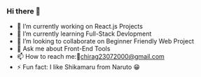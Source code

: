 ### Hi there 👋

<!--
**Chirag2307/Chirag2307** is a ✨ _special_ ✨ repository because its `README.md` (this file) appears on your GitHub profile.

Here are some ideas to get you started:-->

- 🔭 I’m currently working on React.js Projects
- 🌱 I’m currently learning Full-Stack Devlopment
- 👯 I’m looking to collaborate on Beginner Friendly Web Project
- 💬 Ask me about Front-End Tools
- 📫 How to reach me:📧chirag23072000@gmail.com 
- ⚡ Fun fact: I like Shikamaru from Naruto 😁

